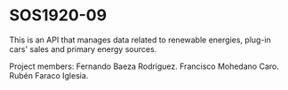 # SOS1920-09
This is an API that manages data related to renewable energies, plug-in cars' sales and primary energy sources.


Project members: 
		Fernando Baeza Rodríguez.
		Francisco Mohedano Caro.
		Rubén Faraco Iglesia.

